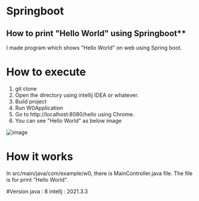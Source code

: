 # Springboot
## How to print "Hello World" using Springboot**

I made program which shows "Hello World" on web using Spring boot.

# How to execute
1. git clone 
2. Open the directory using intellij IDEA or whatever.
3. Build project
4. Run W0Application
5. Go to http://localhost:8080/hello using Chrome.
6. You can see "Hello World" as below image

![image](https://user-images.githubusercontent.com/92200502/169842027-1118f28d-a017-4ba3-8aa6-6d779e6ed1e1.png)


# How it works
In src/main/java/com/example/w0, there is MainController.java file.
The file is for print "Hello World".

#Version
java : 8
intellj : 2021.3.3
